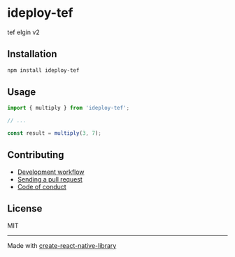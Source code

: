 # ideploy-tef

tef elgin v2

## Installation


```sh
npm install ideploy-tef
```


## Usage


```js
import { multiply } from 'ideploy-tef';

// ...

const result = multiply(3, 7);
```


## Contributing

- [Development workflow](CONTRIBUTING.md#development-workflow)
- [Sending a pull request](CONTRIBUTING.md#sending-a-pull-request)
- [Code of conduct](CODE_OF_CONDUCT.md)

## License

MIT

---

Made with [create-react-native-library](https://github.com/callstack/react-native-builder-bob)
